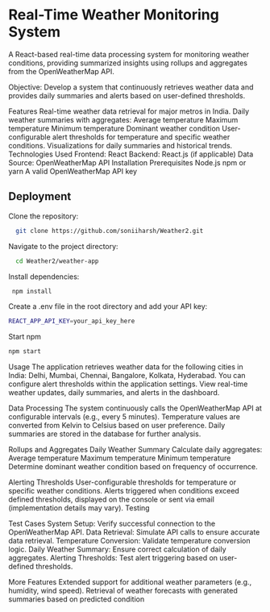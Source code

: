 
# Real-Time Weather Monitoring System

A React-based real-time data processing system for monitoring weather conditions, providing summarized insights using rollups and aggregates from the OpenWeatherMap API.

Objective:
Develop a system that continuously retrieves weather data and provides daily summaries and alerts based on user-defined thresholds.

Features
Real-time weather data retrieval for major metros in India.
Daily weather summaries with aggregates:
Average temperature
Maximum temperature
Minimum temperature
Dominant weather condition
User-configurable alert thresholds for temperature and specific weather conditions.
Visualizations for daily summaries and historical trends.
Technologies Used
Frontend: React
Backend: React.js (if applicable)
Data Source: OpenWeatherMap API
Installation
Prerequisites
Node.js
npm or yarn
A valid OpenWeatherMap API key


## Deployment

Clone the repository:

```bash
  git clone https://github.com/soniiharsh/Weather2.git

```
Navigate to the project directory:
```bash
  cd Weather2/weather-app

```
Install dependencies:
```bash
 npm install
```
Create a .env file in the root directory and add your API key:
```bash
REACT_APP_API_KEY=your_api_key_here
```
Start npm
```bash
npm start
```
Usage
The application retrieves weather data for the following cities in India: Delhi, Mumbai, Chennai, Bangalore, Kolkata, Hyderabad.
You can configure alert thresholds within the application settings.
View real-time weather updates, daily summaries, and alerts in the dashboard.

Data Processing
The system continuously calls the OpenWeatherMap API at configurable intervals (e.g., every 5 minutes).
Temperature values are converted from Kelvin to Celsius based on user preference.
Daily summaries are stored in the database for further analysis.

Rollups and Aggregates
Daily Weather Summary
Calculate daily aggregates:
Average temperature
Maximum temperature
Minimum temperature
Determine dominant weather condition based on frequency of occurrence.

Alerting Thresholds
User-configurable thresholds for temperature or specific weather conditions.
Alerts triggered when conditions exceed defined thresholds, displayed on the console or sent via email (implementation details may vary).
Testing

Test Cases
System Setup: Verify successful connection to the OpenWeatherMap API.
Data Retrieval: Simulate API calls to ensure accurate data retrieval.
Temperature Conversion: Validate temperature conversion logic.
Daily Weather Summary: Ensure correct calculation of daily aggregates.
Alerting Thresholds: Test alert triggering based on user-defined thresholds.

More Features
Extended support for additional weather parameters (e.g., humidity, wind speed).
Retrieval of weather forecasts with generated summaries based on predicted condition
